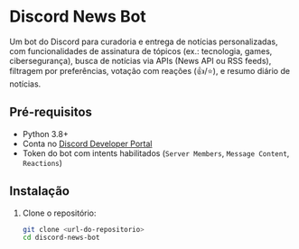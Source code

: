# Discord News Bot

Um bot do Discord para curadoria e entrega de notícias personalizadas, com funcionalidades de assinatura de tópicos (ex.: tecnologia, games, cibersegurança), busca de notícias via APIs (News API ou RSS feeds), filtragem por preferências, votação com reações (👍/⭐), e resumo diário de notícias.

## Pré-requisitos
- Python 3.8+
- Conta no [Discord Developer Portal](https://discord.com/developers)
- Token do bot com intents habilitados (`Server Members`, `Message Content`, `Reactions`)

## Instalação
1. Clone o repositório:
   ```bash
   git clone <url-do-repositorio>
   cd discord-news-bot